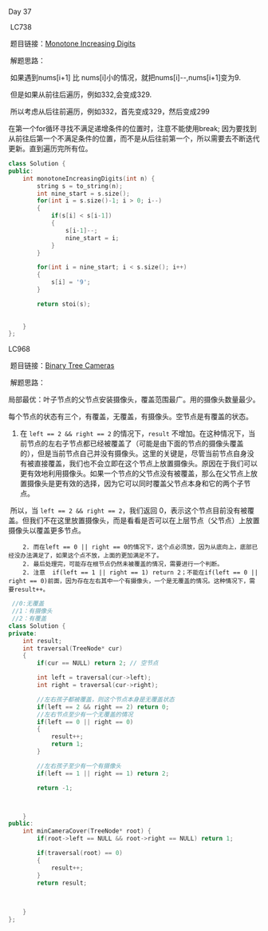 Day 37

​	LC738 

​	题目链接：[Monotone Increasing Digits](https://leetcode.com/problems/monotone-increasing-digits/)

​	解题思路：

​		如果遇到nums[i+1] 比 nums[i]小的情况，就把nums[i]--,nums[i+1]变为9.

​		但是如果从前往后遍历，例如332,会变成329.

​		所以考虑从后往前遍历，例如332，首先变成329，然后变成299

在第一个for循环寻找不满足递增条件的位置时，注意不能使用break; 因为要找到从前往后第一个不满足条件的位置，而不是从后往前第一个，所以需要去不断迭代更新。直到遍历完所有位。

```C++
class Solution {
public:
    int monotoneIncreasingDigits(int n) {
        string s = to_string(n);
        int nine_start = s.size();
        for(int i = s.size()-1; i > 0; i--)
        {
            if(s[i] < s[i-1])
            {
                s[i-1]--;
                nine_start = i;
            }
        }

        for(int i = nine_start; i < s.size(); i++)
        {
            s[i] = '9';
        }

        return stoi(s);
        
        
    }
};
```





LC968

​	题目链接：[Binary Tree Cameras](https://leetcode.com/problems/binary-tree-cameras/)

​	解题思路：

​		局部最优：叶子节点的父节点安装摄像头，覆盖范围最广。用的摄像头数量最少。

​		每个节点的状态有三个，有覆盖，无覆盖，有摄像头。空节点是有覆盖的状态。

1. 在 `left == 2 && right == 2` 的情况下，`result` 不增加。在这种情况下，当前节点的左右子节点都已经被覆盖了（可能是由下面的节点的摄像头覆盖的），但是当前节点自己并没有摄像头。这里的关键是，尽管当前节点自身没有被直接覆盖，我们也不会立即在这个节点上放置摄像头。原因在于我们可以更有效地利用摄像头。如果一个节点的父节点没有被覆盖，那么在父节点上放置摄像头是更有效的选择，因为它可以同时覆盖父节点本身和它的两个子节点。

​	所以，当 `left == 2 && right == 2`，我们返回 0，表示这个节点目前没有被覆盖。但我们不在这里放置摄像头，而是看看是否可以在上层节点（父节点）上放置摄像头以覆盖更多节点。



		2. 而在left == 0 || right == 0的情况下，这个点必须放，因为从底向上，底部已经没办法满足了，如果这个点不放，上面的更加满足不了。
		2. 最后处理完，可能存在根节点仍然未被覆盖的情况，需要进行一个判断。
		2. 注意  if(left == 1 || right == 1) return 2；不能在if(left == 0 || right == 0)前面，因为存在左右其中一个有摄像头，一个是无覆盖的情况。这种情况下，需要result++。	

```C++
 //0:无覆盖
 //1：有摄像头
 //2：有覆盖
class Solution {
private:
    int result;
    int traversal(TreeNode* cur)
    {
        if(cur == NULL) return 2; // 空节点

        int left = traversal(cur->left);
        int right = traversal(cur->right);

        //左右孩子都被覆盖，则这个节点本身是无覆盖状态
        if(left == 2 && right == 2) return 0;
        //左右节点至少有一个无覆盖的情况
        if(left == 0 || right == 0)
        {
            result++;
            return 1;
        }

        //左右孩子至少有一个有摄像头
        if(left == 1 || right == 1) return 2;

        return -1;



    }
public:
    int minCameraCover(TreeNode* root) {
        if(root->left == NULL && root->right == NULL) return 1;

        if(traversal(root) == 0)
        {
            result++;
        }
        return result;
        

        
    }
};
```

